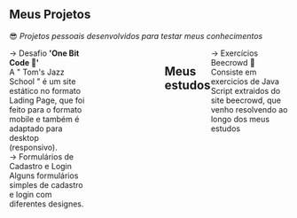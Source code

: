 ## Meus Projetos
&#128526;<i> Projetos pessoais desenvolvidos para testar meus conhecimentos</i>

<div style="display:flex; flex-direction:row">
  <div style="width:48%; align-self:left">
      &rarr; Desafio <b>'One Bit Code &#129311;'</b> <br>
      <span>A " Tom's Jazz School " é um site estático no formato Lading Page, que foi feito para o formato mobile e também é adaptado para desktop (responsivo).</span><br>
       &rarr; Formulários de Cadastro e Login <br>
      <span>Alguns formulários simples de cadastro e login com diferentes designes.</span><br>
  </div>
  <div style="width:48%; align-self:right">
      <!--<img src="Lading Page (HTML e CSS)/public/assets/img/home_previw.png" width="45%">-->
  </div>
  
  ## Meus estudos
  <div style="width:48%; align-self:left">
      &rarr; Exercícios Beecrowd &#128029; <br>
    <span>Consiste em exercicios de Java Script extraidos do site beecrowd, que venho resolvendo ao longo dos meus estudos</span> <br>
  </div>
</div>

